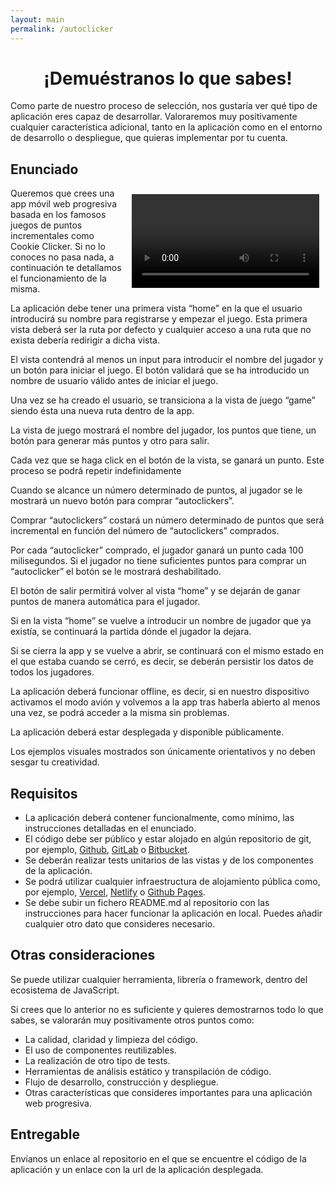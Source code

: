 ```yaml
---
layout: main
permalink: /autoclicker
---
```


<style type="text/css" media="screen">
h1 {
  text-align: center;
}
</style>

# ¡Demuéstranos lo que sabes!

Como parte de nuestro proceso de selección, nos gustaría ver qué tipo de aplicación eres capaz de desarrollar. Valoraremos muy positivamente cualquier característica adicional, tanto en la aplicación como en el entorno de desarrollo o despliegue, que quieras implementar por tu cuenta.

## Enunciado

<video style="float: right; margin: 10px" controls autoplay preload>
  <source src="./assets/movies/autoclicker.mov" type="video/mp4">
  Your browser does not support the video tag.
</video>

Queremos que crees una app móvil web progresiva basada en los famosos juegos de puntos incrementales como Cookie Clicker. Si no lo conoces no pasa nada, a continuación te detallamos el funcionamiento de la misma.

La aplicación debe tener una primera vista “home” en la que el usuario introducirá su nombre para registrarse y empezar el juego. Esta primera vista deberá ser la ruta por defecto y cualquier acceso a una ruta que no exista debería redirigir a dicha vista.

El vista contendrá al menos un input para introducir el nombre del jugador y un botón para iniciar el juego. El botón validará que se ha introducido un nombre de usuario válido antes de iniciar el juego.

Una vez se ha creado el usuario, se transiciona a la vista de juego “game” siendo ésta una nueva ruta dentro de la app.

La vista de juego mostrará el nombre del jugador, los puntos que tiene, un botón para generar más puntos y otro para salir.

Cada vez que se haga click en el botón de la vista, se ganará un punto. Este proceso se podrá repetir indefinidamente

Cuando se alcance un número determinado de puntos, al jugador se le mostrará un nuevo botón para comprar “autoclickers”.

Comprar “autoclickers” costará un número determinado de puntos que será incremental en función del número de “autoclickers” comprados.

Por cada “autoclicker” comprado, el jugador ganará un punto cada 100 milisegundos. Si el jugador no tiene suficientes puntos para comprar un “autoclicker” el botón se le mostrará deshabilitado.

El botón de salir permitirá volver al vista “home” y se dejarán de ganar puntos de manera automática para el jugador.

Si en la vista “home” se vuelve a introducir un nombre de jugador que ya existía, se continuará la partida dónde el jugador la dejara.

Si se cierra la app y se vuelve a abrir, se continuará con el mismo estado en el que estaba cuando se cerró, es decir, se deberán persistir los datos de todos los jugadores.

La aplicación deberá funcionar offline, es decir, si en nuestro dispositivo activamos el modo avión y volvemos a la app tras haberla abierto al menos una vez, se podrá acceder a la misma sin problemas.

La aplicación deberá estar desplegada y disponible públicamente.

Los ejemplos visuales mostrados son únicamente orientativos y no deben sesgar tu creatividad.

## Requisitos

- La aplicación deberá contener funcionalmente, como mínimo, las instrucciones detalladas en el enunciado.
- El código debe ser público y estar alojado en algún repositorio de git, por ejemplo, [Github](https://github.com/), [GitLab](https://gitlab.com/) o [Bitbucket](https://bitbucket.org).
- Se deberán realizar tests unitarios de las vistas y de los componentes de la aplicación.
- Se podrá utilizar cualquier infraestructura de alojamiento pública como, por ejemplo, [Vercel](https://vercel.com/), [Netlify](https://www.netlify.com/) o [Github Pages](https://pages.github.com/).
- Se debe subir un fichero README.md al repositorio con las instrucciones para hacer funcionar la aplicación en local. Puedes añadir cualquier otro dato que consideres necesario.

## Otras consideraciones

Se puede utilizar cualquier herramienta, librería o framework, dentro del ecosistema  de JavaScript.

Si crees que lo anterior no es suficiente y quieres demostrarnos todo lo que sabes, se valorarán muy positivamente otros puntos como:

- La calidad, claridad y limpieza del código.
- El uso de componentes reutilizables.
- La realización de otro tipo de tests.
- Herramientas de análisis estático y transpilación de código.
- Flujo de desarrollo, construcción y despliegue.
- Otras características que consideres importantes para una aplicación web progresiva.

## Entregable

Envíanos un enlace al repositorio en el que se encuentre el código de la aplicación y un enlace con la url de la aplicación desplegada.

